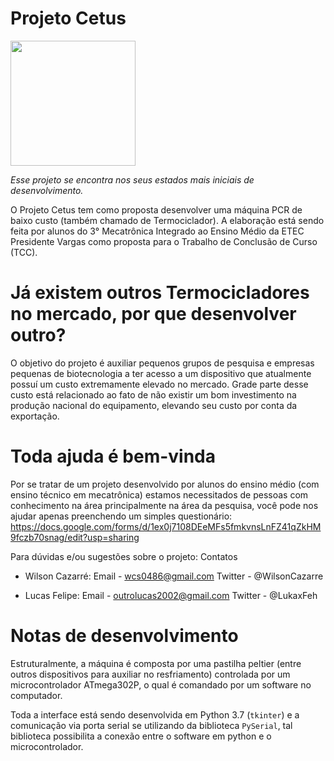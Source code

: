 # Projeto Cetus
<img src="https://github.com/WilsonCazarre/ProjetoCetus/blob/master/assets/logo.jpeg" width="200" height="200">

_Esse projeto se encontra nos seus estados mais iniciais de desenvolvimento._

O Projeto Cetus tem como proposta desenvolver uma máquina PCR de baixo custo (também chamado de Termociclador). A elaboração está sendo feita por alunos do 3° Mecatrônica Integrado ao Ensino Médio da ETEC Presidente Vargas como proposta para o Trabalho de Conclusão de Curso (TCC).

# Já existem outros Termocicladores no mercado, por que desenvolver outro?

O objetivo do projeto é auxiliar pequenos grupos de pesquisa e empresas pequenas de biotecnologia a ter acesso a um dispositivo que atualmente possuí um custo extremamente elevado no mercado. Grade parte desse custo está relacionado ao fato de não existir um bom investimento na produção nacional do equipamento, elevando seu custo por conta da exportação.

# Toda ajuda é bem-vinda

Por se tratar de um projeto desenvolvido por alunos do ensino médio (com ensino técnico em mecatrônica) estamos necessitados de pessoas com conhecimento na área principalmente na área da pesquisa, você pode nos ajudar apenas preenchendo um simples questionário:
https://docs.google.com/forms/d/1ex0j7108DEeMFs5fmkvnsLnFZ41qZkHM9fczb70snag/edit?usp=sharing

Para dúvidas e/ou sugestões sobre o projeto:
Contatos
- Wilson Cazarré:
Email - wcs0486@gmail.com
Twitter - @WilsonCazarre

- Lucas Felipe:
Email - outrolucas2002@gmail.com
Twitter - @LukaxFeh

# Notas de desenvolvimento
Estruturalmente, a máquina é composta por uma pastilha peltier (entre outros dispositivos para auxiliar no resfriamento) controlada por um microcontrolador ATmega302P, o qual é comandado por um software no computador.

Toda a interface está sendo desenvolvida em Python 3.7 (`tkinter`) e a comunicação via porta
serial se utilizando da biblioteca `PySerial`, tal biblioteca possibilita a
conexão entre o software em python e o microcontrolador.

